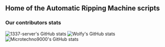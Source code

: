 ## Home of the Automatic Ripping Machine scripts

### Our contributors stats
![1337-server's GitHub stats](https://github-readme-stats.vercel.app/api?username=1337-server&show_icons=true)
![Wolfy's GitHub stats](https://github-readme-stats.vercel.app/api?username=shitwolfymakes&show_icons=true)
![Microtechno9000's GitHub stats](https://github-readme-stats.vercel.app/api?username=microtechno9000&show_icons=true)

